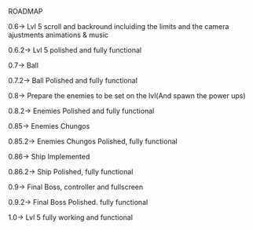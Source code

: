 ROADMAP

0.6-> Lvl 5 scroll and backround incluiding the limits and the camera ajustments animations & music

0.6.2-> Lvl 5 polished and fully functional




0.7-> Ball

0.7.2-> Ball Polished and fully functional




0.8-> Prepare the enemies to be set on the lvl(And spawn the power ups)

0.8.2-> Enemies Polished and fully functional





0.85-> Enemies Chungos

0.85.2-> Enemies Chungos Polished, fully functional




0.86-> Ship Implemented

0.86.2-> Ship Polished, fully functional




0.9-> Final Boss, controller and fullscreen

0.9.2-> Final Boss Polished. fully functional




1.0-> Lvl 5 fully working and functional

